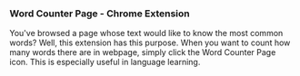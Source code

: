 ### Word Counter Page - Chrome Extension

You've browsed a page whose text would like to know the most common words?
Well, this extension has this purpose. When you want to count how many words there are in webpage, simply click the Word Counter Page icon. This is especially useful in language learning.
